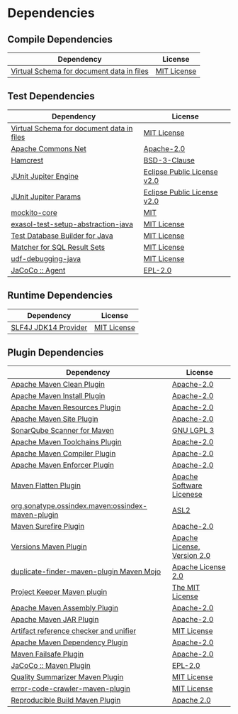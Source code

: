 <!-- @formatter:off -->
# Dependencies

## Compile Dependencies

| Dependency                                     | License          |
| ---------------------------------------------- | ---------------- |
| [Virtual Schema for document data in files][0] | [MIT License][1] |

## Test Dependencies

| Dependency                                     | License                          |
| ---------------------------------------------- | -------------------------------- |
| [Virtual Schema for document data in files][0] | [MIT License][1]                 |
| [Apache Commons Net][2]                        | [Apache-2.0][3]                  |
| [Hamcrest][4]                                  | [BSD-3-Clause][5]                |
| [JUnit Jupiter Engine][6]                      | [Eclipse Public License v2.0][7] |
| [JUnit Jupiter Params][6]                      | [Eclipse Public License v2.0][7] |
| [mockito-core][8]                              | [MIT][9]                         |
| [exasol-test-setup-abstraction-java][10]       | [MIT License][11]                |
| [Test Database Builder for Java][12]           | [MIT License][13]                |
| [Matcher for SQL Result Sets][14]              | [MIT License][15]                |
| [udf-debugging-java][16]                       | [MIT License][17]                |
| [JaCoCo :: Agent][18]                          | [EPL-2.0][19]                    |

## Runtime Dependencies

| Dependency                 | License           |
| -------------------------- | ----------------- |
| [SLF4J JDK14 Provider][20] | [MIT License][21] |

## Plugin Dependencies

| Dependency                                              | License                          |
| ------------------------------------------------------- | -------------------------------- |
| [Apache Maven Clean Plugin][22]                         | [Apache-2.0][3]                  |
| [Apache Maven Install Plugin][23]                       | [Apache-2.0][3]                  |
| [Apache Maven Resources Plugin][24]                     | [Apache-2.0][3]                  |
| [Apache Maven Site Plugin][25]                          | [Apache-2.0][3]                  |
| [SonarQube Scanner for Maven][26]                       | [GNU LGPL 3][27]                 |
| [Apache Maven Toolchains Plugin][28]                    | [Apache-2.0][3]                  |
| [Apache Maven Compiler Plugin][29]                      | [Apache-2.0][3]                  |
| [Apache Maven Enforcer Plugin][30]                      | [Apache-2.0][3]                  |
| [Maven Flatten Plugin][31]                              | [Apache Software Licenese][3]    |
| [org.sonatype.ossindex.maven:ossindex-maven-plugin][32] | [ASL2][33]                       |
| [Maven Surefire Plugin][34]                             | [Apache-2.0][3]                  |
| [Versions Maven Plugin][35]                             | [Apache License, Version 2.0][3] |
| [duplicate-finder-maven-plugin Maven Mojo][36]          | [Apache License 2.0][37]         |
| [Project Keeper Maven plugin][38]                       | [The MIT License][39]            |
| [Apache Maven Assembly Plugin][40]                      | [Apache-2.0][3]                  |
| [Apache Maven JAR Plugin][41]                           | [Apache-2.0][3]                  |
| [Artifact reference checker and unifier][42]            | [MIT License][43]                |
| [Apache Maven Dependency Plugin][44]                    | [Apache-2.0][3]                  |
| [Maven Failsafe Plugin][45]                             | [Apache-2.0][3]                  |
| [JaCoCo :: Maven Plugin][46]                            | [EPL-2.0][19]                    |
| [Quality Summarizer Maven Plugin][47]                   | [MIT License][48]                |
| [error-code-crawler-maven-plugin][49]                   | [MIT License][50]                |
| [Reproducible Build Maven Plugin][51]                   | [Apache 2.0][33]                 |

[0]: https://github.com/exasol/virtual-schema-common-document-files/
[1]: https://github.com/exasol/virtual-schema-common-document-files/blob/main/LICENSE
[2]: https://commons.apache.org/proper/commons-net/
[3]: https://www.apache.org/licenses/LICENSE-2.0.txt
[4]: http://hamcrest.org/JavaHamcrest/
[5]: https://raw.githubusercontent.com/hamcrest/JavaHamcrest/master/LICENSE
[6]: https://junit.org/junit5/
[7]: https://www.eclipse.org/legal/epl-v20.html
[8]: https://github.com/mockito/mockito
[9]: https://opensource.org/licenses/MIT
[10]: https://github.com/exasol/exasol-test-setup-abstraction-java/
[11]: https://github.com/exasol/exasol-test-setup-abstraction-java/blob/main/LICENSE
[12]: https://github.com/exasol/test-db-builder-java/
[13]: https://github.com/exasol/test-db-builder-java/blob/main/LICENSE
[14]: https://github.com/exasol/hamcrest-resultset-matcher/
[15]: https://github.com/exasol/hamcrest-resultset-matcher/blob/main/LICENSE
[16]: https://github.com/exasol/udf-debugging-java/
[17]: https://github.com/exasol/udf-debugging-java/blob/main/LICENSE
[18]: https://www.eclemma.org/jacoco/index.html
[19]: https://www.eclipse.org/legal/epl-2.0/
[20]: http://www.slf4j.org
[21]: http://www.opensource.org/licenses/mit-license.php
[22]: https://maven.apache.org/plugins/maven-clean-plugin/
[23]: https://maven.apache.org/plugins/maven-install-plugin/
[24]: https://maven.apache.org/plugins/maven-resources-plugin/
[25]: https://maven.apache.org/plugins/maven-site-plugin/
[26]: http://docs.sonarqube.org/display/PLUG/Plugin+Library/sonar-maven-plugin
[27]: http://www.gnu.org/licenses/lgpl.txt
[28]: https://maven.apache.org/plugins/maven-toolchains-plugin/
[29]: https://maven.apache.org/plugins/maven-compiler-plugin/
[30]: https://maven.apache.org/enforcer/maven-enforcer-plugin/
[31]: https://www.mojohaus.org/flatten-maven-plugin/
[32]: https://sonatype.github.io/ossindex-maven/maven-plugin/
[33]: http://www.apache.org/licenses/LICENSE-2.0.txt
[34]: https://maven.apache.org/surefire/maven-surefire-plugin/
[35]: https://www.mojohaus.org/versions/versions-maven-plugin/
[36]: https://basepom.github.io/duplicate-finder-maven-plugin
[37]: http://www.apache.org/licenses/LICENSE-2.0.html
[38]: https://github.com/exasol/project-keeper/
[39]: https://github.com/exasol/project-keeper/blob/main/LICENSE
[40]: https://maven.apache.org/plugins/maven-assembly-plugin/
[41]: https://maven.apache.org/plugins/maven-jar-plugin/
[42]: https://github.com/exasol/artifact-reference-checker-maven-plugin/
[43]: https://github.com/exasol/artifact-reference-checker-maven-plugin/blob/main/LICENSE
[44]: https://maven.apache.org/plugins/maven-dependency-plugin/
[45]: https://maven.apache.org/surefire/maven-failsafe-plugin/
[46]: https://www.jacoco.org/jacoco/trunk/doc/maven.html
[47]: https://github.com/exasol/quality-summarizer-maven-plugin/
[48]: https://github.com/exasol/quality-summarizer-maven-plugin/blob/main/LICENSE
[49]: https://github.com/exasol/error-code-crawler-maven-plugin/
[50]: https://github.com/exasol/error-code-crawler-maven-plugin/blob/main/LICENSE
[51]: http://zlika.github.io/reproducible-build-maven-plugin
